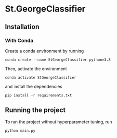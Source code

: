 # St.GeorgeClassifier

## Installation
### With Conda
Create a conda environment by running
```
conda create --name StGeorgeClassifier python=3.8
```
Then, activate the environment
```
conda activate StGeorgeClassifier
```
and install the dependencies
```
pip install -r requirements.txt
```


## Running the project

To run the project without hyperparameter tuning, run
```
python main.py
```